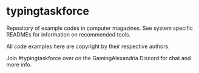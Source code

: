 # typingtaskforce

Repository of example codes in computer magazines.
See system specific READMEs for information on recommended tools.

All code examples here are copyright by their respective authors.

Join #typingtaskforce over on the GamingAlexandria Discord for chat and more info.
